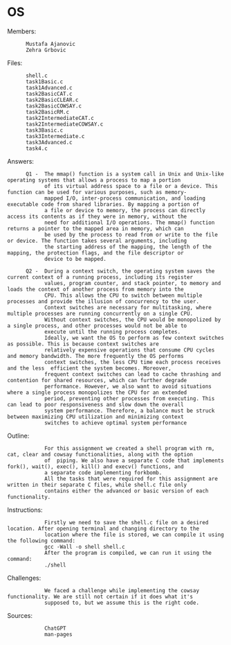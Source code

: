 # OS

Members:  
          
          Mustafa Ajanovic
          Zehra Grbovic

Files:     
                    
          shell.c
          task1Basic.c
          task1Advanced.c
          task2BasicCAT.c 
          task2BasicCLEAR.c 
          task2BasicCOWSAY.c 
          task2BasicRM.c 
          task2IntermediateCAT.c 
          task2IntermediateCOWSAY.c 
          task3Basic.c 
          task3Intermediate.c 
          task3Advanced.c
          task4.c 
          
Answers:  
          
          Q1 -  The mmap() function is a system call in Unix and Unix-like operating systems that allows a process to map a portion 
                of its virtual address space to a file or a device. This function can be used for various purposes, such as memory-
                mapped I/O, inter-process communication, and loading executable code from shared libraries. By mapping a portion of 
                a file or device to memory, the process can directly access its contents as if they were in memory, without the 
                need for additional I/O operations. The mmap() function returns a pointer to the mapped area in memory, which can 
                be used by the process to read from or write to the file or device. The function takes several arguments, including 
                the starting address of the mapping, the length of the mapping, the protection flags, and the file descriptor or 
                device to be mapped.
                
          Q2 -  During a context switch, the operating system saves the current context of a running process, including its register 
                values, program counter, and stack pointer, to memory and loads the context of another process from memory into the 
                CPU. This allows the CPU to switch between multiple processes and provide the illusion of concurrency to the user.
                Context switches are necessary for multitasking, where multiple processes are running concurrently on a single CPU. 
                Without context switches, the CPU would be monopolized by a single process, and other processes would not be able to 
                execute until the running process completes.
                Ideally, we want the OS to perform as few context switches as possible. This is because context switches are 
                relatively expensive operations that consume CPU cycles and memory bandwidth. The more frequently the OS performs 
                context switches, the less CPU time each process receives and the less  efficient the system becomes. Moreover, 
                frequent context switches can lead to cache thrashing and contention for shared resources, which can further degrade 
                performance. However, we also want to avoid situations where a single process monopolizes the CPU for an extended 
                period, preventing other processes from executing. This can lead to poor responsiveness and slow down the overall 
                system performance. Therefore, a balance must be struck between maximizing CPU utilization and minimizing context 
                switches to achieve optimal system performance

Outline:       

                For this assignment we created a shell program with rm, cat, clear and cowsay functionalities, along with the option 
                of  piping. We also have a separate C code that implements fork(), wait(), exec(), kill() and execv() functions, and 
                a separate code implementing forkbomb.
                All the tasks that were required for this assignment are written in their separate C files, while shell.c file only 
                contains either the advanced or basic version of each functionality.

Instructions:   

                Firstly we need to save the shell.c file on a desired location. After opening terminal and changing directory to the
                location where the file is stored, we can compile it using the following command:
                gcc -Wall -o shell shell.c 
                After the program is compiled, we can run it using the command:
                ./shell

Challenges:     

                We faced a challenge while implementing the cowsay functionality. We are still not certain if it does what it's
                supposed to, but we assume this is the right code.

Sources:        
                
                ChatGPT
                man-pages

